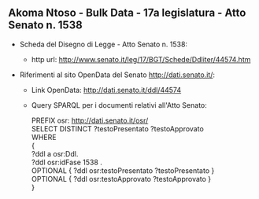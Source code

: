 ## Akoma Ntoso - Bulk Data - 17a legislatura - Atto Senato n. 1538 ##

* Scheda del Disegno di Legge - Atto Senato n. 1538:
	* http url: http://www.senato.it/leg/17/BGT/Schede/Ddliter/44574.htm

* Riferimenti al sito OpenData del Senato http://dati.senato.it/:
	* Link OpenData: http://dati.senato.it/ddl/44574
	* Query SPARQL per i documenti relativi all'Atto Senato:

        PREFIX osr: <http://dati.senato.it/osr/>  
		SELECT DISTINCT ?testoPresentato ?testoApprovato  
		WHERE  
		{  
		    ?ddl a osr:Ddl.  
		    ?ddl osr:idFase 1538 .  
		    OPTIONAL { ?ddl osr:testoPresentato ?testoPresentato }  
		    OPTIONAL { ?ddl osr:testoApprovato ?testoApprovato }  
		}
		